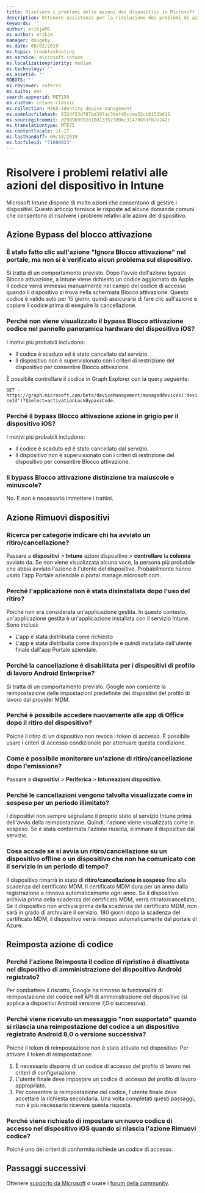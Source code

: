 ```yaml
---
title: Risolvere i problemi delle azioni dei dispositivi in Microsoft Intune - Azure | Microsoft Docs
description: Ottenere assistenza per la risoluzione dei problemi di azione del dispositivo.
keywords: ''
author: erikjeMS
ms.author: erikje
manager: dougeby
ms.date: 08/02/2019
ms.topic: troubleshooting
ms.service: microsoft-intune
ms.localizationpriority: medium
ms.technology: ''
ms.assetid: ''
ROBOTS: ''
ms.reviewer: coferro
ms.suite: ems
search.appverid: MET150
ms.custom: intune-classic
ms.collection: M365-identity-device-management
ms.openlocfilehash: 8324f53d787bd307ac3befd0ccee52cb8153b611
ms.sourcegitcommit: d2989b9992d10d133573d9bc31479659fb7e242c
ms.translationtype: MTE75
ms.contentlocale: it-IT
ms.lasthandoff: 09/18/2019
ms.locfileid: "71080023"
---
```

# <a name="troubleshoot-device-actions-in-intune"></a>Risolvere i problemi relativi alle azioni del dispositivo in Intune

Microsoft Intune dispone di molte azioni che consentono di gestire i dispositivi. Questo articolo fornisce le risposte ad alcune domande comuni che consentono di risolvere i problemi relativi alle azioni del dispositivo.

## <a name="bypass-activation-lock-action"></a>Azione Bypass del blocco attivazione

### <a name="i-clicked-the-bypass-activation-lock-action-in-the-portal-but-nothing-happened-on-the-device"></a>È stato fatto clic sull'azione "Ignora Blocco attivazione" nel portale, ma non si è verificato alcun problema sul dispositivo.
Si tratta di un comportamento previsto. Dopo l'avvio dell'azione bypass Blocco attivazione, a Intune viene richiesto un codice aggiornato da Apple. Il codice verrà immesso manualmente nel campo del codice di accesso quando il dispositivo si trova nella schermata Blocco attivazione. Questo codice è valido solo per 15 giorni, quindi assicurarsi di fare clic sull'azione e copiare il codice prima di eseguire la cancellazione.

### <a name="why-dont-i-see-the-bypass-activation-lock-code-in-the-hardware-overview-blade-of-my-ios-device"></a>Perché non viene visualizzato il bypass Blocco attivazione codice nel pannello panoramica hardware del dispositivo iOS?
I motivi più probabili includono:
- Il codice è scaduto ed è stato cancellato dal servizio.
- Il dispositivo non è supervisionato con i criteri di restrizione del dispositivo per consentire Blocco attivazione.

È possibile controllare il codice in Graph Explorer con la query seguente:

```GET - https://graph.microsoft.com/beta/deviceManagement/manageddevices('deviceId')?$select=activationLockBypassCode.```

### <a name="why-is-the-bypass-activation-lock-action-greyed-out-for-my-ios-device"></a>Perché il bypass Blocco attivazione azione in grigio per il dispositivo iOS?
I motivi più probabili includono: 
- Il codice è scaduto ed è stato cancellato dal servizio.
- Il dispositivo non è supervisionato con i criteri di restrizione del dispositivo per consentire Blocco attivazione.

### <a name="is-the-bypass-activation-lock-code-case-sensitive"></a>Il bypass Blocco attivazione distinzione tra maiuscole e minuscole?
No. E non è necessario immettere i trattini.

## <a name="remove-devices-action"></a>Azione Rimuovi dispositivi

### <a name="how-do-i-tell-who-started-a-retirewipe"></a>Ricerca per categorie indicare chi ha avviato un ritiro/cancellazione?
Passare a **dispositivi** > **Intune** azioni dispositivo  >  **controllare** la **colonna** avviato da.
Se non viene visualizzata alcuna voce, la persona più probabile che abbia avviato l'azione è l'utente del dispositivo. Probabilmente hanno usato l'app Portale aziendale o portal.manage.microsoft.com.

### <a name="why-wasnt-my-application-uninstalled-after-using-retire"></a>Perché l'applicazione non è stata disinstallata dopo l'uso del ritiro?
Poiché non era considerata un'applicazione gestita. In questo contesto, un'applicazione gestita è un'applicazione installata con il servizio Intune. Sono inclusi:
- L'app è stata distribuita come richiesto
- L'app è stata distribuita come disponibile e quindi installata dall'utente finale dall'app Portale aziendale.

### <a name="why-is-wipe-grayed-out-for-android-enterprise-work-profile-devices"></a>Perché la cancellazione è disabilitata per i dispositivi di profilo di lavoro Android Enterprise?
Si tratta di un comportamento previsto. Google non consente la reimpostazione delle impostazioni predefinite dei dispositivi del profilo di lavoro dal provider MDM.

### <a name="why-can-i-sign-back-into-my-office-apps-after-my-device-was-retired"></a>Perché è possibile accedere nuovamente alle app di Office dopo il ritiro del dispositivo?
Poiché il ritiro di un dispositivo non revoca i token di accesso. È possibile usare i criteri di accesso condizionale per attenuare questa condizione.

### <a name="how-can-i-monitor-a-retirewipe-action-after-it-was-issued"></a>Come è possibile monitorare un'azione di ritiro/cancellazione dopo l'emissione?
Passare a **dispositivi** > **Periferica** > **Intuneazioni dispositivo**.

### <a name="why-do-wipes-sometimes-show-as-pending-indefinitely"></a>Perché le cancellazioni vengono talvolta visualizzate come in sospeso per un periodo illimitato?
I dispositivi non sempre segnalano il proprio stato al servizio Intune prima dell'avvio della reimpostazione. Quindi, l'azione viene visualizzata come in sospeso. Se è stata confermata l'azione riuscita, eliminare il dispositivo dal servizio.

### <a name="what-happens-if-i-start-a-retirewipe-on-an-offline-device-or-a-device-that-hasnt-communicated-with-the-service-in-a-while"></a>Cosa accade se si avvia un ritiro/cancellazione su un dispositivo offline o un dispositivo che non ha comunicato con il servizio in un periodo di tempo?
Il dispositivo rimarrà in stato di **ritiro/cancellazione in sospeso** fino alla scadenza del certificato MDM. Il certificato MDM dura per un anno dalla registrazione e rinnova automaticamente ogni anno. Se il dispositivo archivia prima della scadenza del certificato MDM, verrà ritirato/cancellato. Se il dispositivo non archivia prima della scadenza del certificato MDM, non sarà in grado di archiviare il servizio. 180 giorni dopo la scadenza del certificato MDM, il dispositivo verrà rimosso automaticamente dal portale di Azure.


## <a name="reset-passcode-action"></a>Reimposta azione di codice

### <a name="why-is-the-reset-passcode-action-greyed-out-on-my-android-device-admin-enrolled-device"></a>Perché l'azione Reimposta il codice di ripristino è disattivata nel dispositivo di amministrazione del dispositivo Android registrato?
Per combattere il riscatto, Google ha rimosso la funzionalità di reimpostazione del codice nell'API di amministrazione del dispositivo (si applica a dispositivi Android versione 7,0 o successiva).

### <a name="why-do-i-get-a-not-supported-message-when-i-issue-a-passcode-reset-to-my-android-80-or-later-work-profile-enrolled-device"></a>Perché viene ricevuto un messaggio "non supportato" quando si rilascia una reimpostazione del codice a un dispositivo registrato Android 8,0 o versione successiva?
Poiché il token di reimpostazione non è stato attivato nel dispositivo. Per attivare il token di reimpostazione:
1. È necessario disporre di un codice di accesso del profilo di lavoro nei criteri di configurazione.
2. L'utente finale deve impostare un codice di accesso del profilo di lavoro appropriato.
3. Per consentire la reimpostazione del codice, l'utente finale deve accettare la richiesta secondaria.
Una volta completati questi passaggi, non è più necessario ricevere questa risposta.

### <a name="why-am-i-prompted-to-set-a-new-passcode-on-my-ios-device-when-i-issue-the-remove-passcode-action"></a>Perché viene richiesto di impostare un nuovo codice di accesso nel dispositivo iOS quando si rilascia l'azione Rimuovi codice?
Poiché uno dei criteri di conformità richiede un codice di accesso.

## <a name="next-steps"></a>Passaggi successivi

Ottenere [supporto da Microsoft](get-support.md) o usare i [forum della community](https://social.technet.microsoft.com/Forums/en-US/home?category=microsoftintune).
